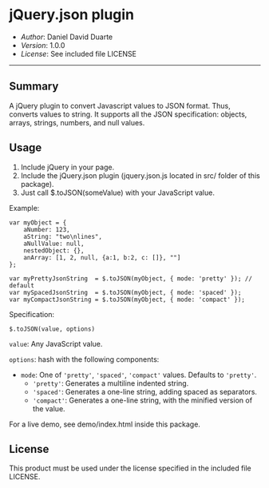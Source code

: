 jQuery.json plugin
===================

- *Author*: Daniel David Duarte
- *Version*: 1.0.0
- *License*: See included file LICENSE

---------------------------------------------


Summary
-------

A jQuery plugin to convert Javascript values to JSON format. Thus, converts
values to string.
It supports all the JSON specification: objects, arrays, strings, numbers, and
null values.


Usage
-----

1) Include jQuery in your page.
2) Include the jQuery.json plugin (jquery.json.js located in src/ folder of this package).
3) Just call $.toJSON(someValue) with your JavaScript value.

Example:

    var myObject = {
        aNumber: 123,
        aString: "two\nlines",
        aNullValue: null,
        nestedObject: {},
        anArray: [1, 2, null, {a:1, b:2, c: []}, ""]
    };
    
    var myPrettyJsonString  = $.toJSON(myObject, { mode: 'pretty' }); // default
    var mySpacedJsonString  = $.toJSON(myObject, { mode: 'spaced' });
    var myCompactJsonString = $.toJSON(myObject, { mode: 'compact' });

Specification:

`$.toJSON(value, options)`
    
`value`: Any JavaScript value.

`options`: hash with the following components:

- `mode`: One of `'pretty'`, `'spaced'`, `'compact'` values. Defaults to `'pretty'`.
  - `'pretty'`: Generates a multiline indented string.
  - `'spaced'`: Generates a one-line string, adding spaced as separators.
  - `'compact'`: Generates a one-line string, with the minified version of the value.

For a live demo, see demo/index.html inside this package.


License
-------

This product must be used under the license specified in the included file LICENSE.
